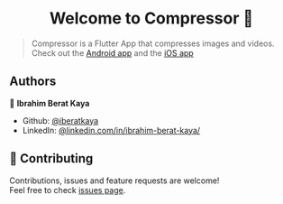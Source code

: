 <h1 align="center">Welcome to Compressor 👋</h1>

> Compressor is a Flutter App that compresses images and videos. Check out the <a href="https://play.google.com/store/apps/details?id=com.kaya.compressor">Android app</a> and the <a href="https://apps.apple.com/us/app/compressor-image-and-video/id1510246501">iOS app</a>

## Authors

👤 **Ibrahim Berat Kaya**

* Github: [@iberatkaya](https://github.com/iberatkaya)
* LinkedIn: [@linkedin.com/in/ibrahim-berat-kaya/](https://linkedin.com/in/ibrahim-berat-kaya/)


## 🤝 Contributing

Contributions, issues and feature requests are welcome!<br />Feel free to check [issues page](https://github.com/iberatkaya/compressor/issues). 
